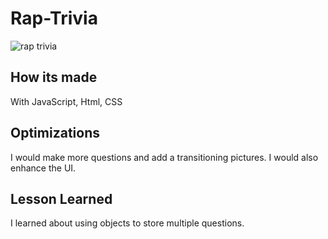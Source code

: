 # Rap-Trivia
![rap trivia](https://user-images.githubusercontent.com/67053237/172144417-daef548b-2f50-44da-acf2-885eeddb09b2.png)


## How its made

With JavaScript, Html, CSS

## Optimizations

I would make more questions and add a transitioning pictures. I would also enhance the UI.

## Lesson Learned

I learned about using objects to store multiple questions.
